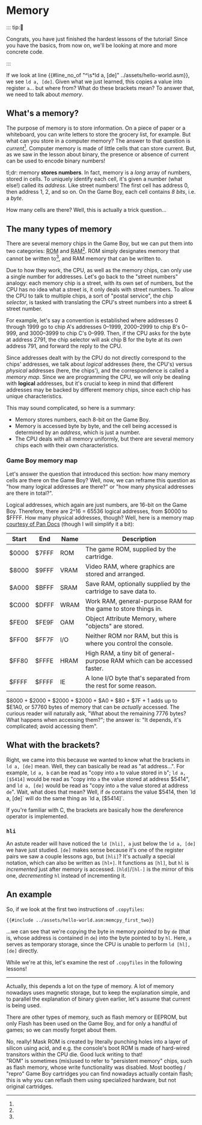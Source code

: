 # Memory

::: tip:🎉

Congrats, you have just finished the hardest lessons of the tutorial!
Since you have the basics, from now on, we'll be looking at more and more concrete code.

:::

If we look at line {{#line_no_of "^\s*ld a, \[de\]" ../assets/hello-world.asm}}, we see `ld a, [de]`.
Given what we just learned, this copies a value into register `a`... but where from?
What do these brackets mean?
To answer that, we need to talk about *memory*.

## What's a memory?

The purpose of memory is to store information.
On a piece of paper or a whiteboard, you can write letters to store the grocery list, for example.
But what can you store in a computer memory?
The answer to that question is *current*[^memory_magnetic].
Computer memory is made of little cells that can store current.
But, as we saw in the lesson about binary, the presence or absence of current can be used to encode binary numbers!

tl;dr: memory **stores numbers**.
In fact, memory is a *long* array of numbers, stored in cells.
To uniquely identify each cell, it's given a number (what else!) called its *address*.
Like street numbers!
The first cell has address 0, then address 1, 2, and so on.
On the Game Boy, each cell contains *8 bits*, i.e. a *byte*.

How many cells are there?
Well, this is actually a trick question...

## The many types of memory

There are several memory chips in the Game Boy, but we can put them into two categories: <abbr title="Read-Only Memory">ROM</abbr> and <abbr title="Random Access Memory">RAM</abbr>[^rom_ram_and].
ROM simply designates memory that cannot be written to[^rom_ro], and RAM memory that can be written to.

Due to how they work, the CPU, as well as the memory chips, can only use a single number for addresses.
Let's go back to the "street numbers" analogy: each memory chip is a street, with its own set of numbers, but the CPU has no idea what a street is, it only deals with street numbers.
To allow the CPU to talk to multiple chips, a sort of "postal service", the *chip selector*, is tasked with translating the CPU's street numbers into a street & street number.

For example, let's say a convention is established where addresses 0 through 1999 go to chip A's addresses 0&ndash;1999, 2000&ndash;2999 to chip B's 0&ndash;999, and 3000&ndash;3999 to chip C's 0&ndash;999.
Then, if the CPU asks for the byte at address 2791, the chip selector will ask chip B for the byte at its *own* address 791, and forward the reply to the CPU.

Since addresses dealt with by the CPU do not directly correspond to the chips' addresses, we talk about *logical* addresses (here, the CPU's) versus *physical* addresses (here, the chips'), and the correspondence is called a *memory map*.
Since we are programming the CPU, we will only be dealing with **logical** addresses, but it's crucial to keep in mind that different addresses may be backed by different memory chips, since each chip has unique characteristics.

This may sound complicated, so here is a summary:
- Memory stores numbers, each 8-bit on the Game Boy.
- Memory is accessed byte by byte, and the cell being accessed is determined by an *address*, which is just a number.
- The CPU deals with all memory uniformly, but there are several memory chips each with their own characteristics.

### Game Boy memory map

Let's answer the question that introduced this section: how many memory cells are there on the Game Boy?
Well, now, we can reframe this question as "how many logical addresses are there?" or "how many physical addresses are there in total?".

Logical addresses, which again are just numbers, are 16-bit on the Game Boy.
Therefore, there are 2^16 = 65536 logical addresses, from $0000 to $FFFF.
How many physical addresses, though?
Well, here is a memory map [courtesy of Pan Docs](https://gbdev.io/pandocs/#memory-map) (though I will simplify it a bit):

Start | End   | Name | Description
------|-------|------|-------------------------------------------------------------------------
$0000 | $7FFF | ROM  | The game ROM, supplied by the cartridge.
$8000 | $9FFF | VRAM | Video RAM, where graphics are stored and arranged.
$A000 | $BFFF | SRAM | Save RAM, optionally supplied by the cartridge to save data to.
$C000 | $DFFF | WRAM | Work RAM, general-purpose RAM for the game to store things in.
$FE00 | $FE9F | OAM  | Object Attribute Memory, where "objects" are stored.
$FF00 | $FF7F | I/O  | Neither ROM nor RAM, but this is where you control the console.
$FF80 | $FFFE | HRAM | High RAM, a tiny bit of general-purpose RAM which can be accessed faster.
$FFFF | $FFFF | IE | A lone I/O byte that's separated from the rest for some reason.

$8000 + $2000 + $2000 + $2000 + $A0 + $80 + $7F + 1 adds up to $E1A0, or 57760 bytes of memory that can be *actually* accessed.
The curious reader will naturally ask, "What about the remaining 7776 bytes? What happens when accessing them?"; the answer is: "It depends, it's complicated; avoid accessing them".

## What with the brackets?

Right, we came into this because we wanted to know what the brackets in `ld a, [de]` mean.
Well, they can basically be read as "at address...".
For example, `ld a, b` can be read as "copy into `a` to value stored in `b`"; `ld a, [$5414]` would be read as "copy into `a` the value stored at address $5414", and `ld a, [de]` would be read as "copy into `a` the value stored at address `de`".
Wait, what does that mean?
Well, if `de` contains the value $5414, then `ld a, [de]` will do the same thing as `ld a, [$5414]`.

If you're familiar with C, the brackets are basically how the dereference operator is implemented.

### `hli`

An astute reader will have noticed the `ld [hli], a` just below the `ld a, [de]` we have just studied.
`[de]` makes sense because it's one of the register pairs we saw a couple lessons ago, but `[hli]`?
It's actually a special notation, which can also be written as `[hl+]`.
It functions as `[hl]`, but `hl` is *incremented* just after memory is accessed.
`[hld]`/`[hl-]` is the mirror of this one, *decrementing* `hl` instead of incrementing it.

## An example

So, if we look at the first two instructions of `.copyTiles`:

```rgbasm
{{#include ../assets/hello-world.asm:memcpy_first_two}}
```

...we can see that we're copying the byte in memory *pointed to* by `de` (that is, whose address is contained in `de`) into the byte pointed to by `hl`.
Here, `a` serves as temporary storage, since the CPU is unable to perform `ld [hl], [de]` directly.

While we're at this, let's examine the rest of `.copyTiles` in the following lessons!

---

[^memory_magnetic]:
Actually, this depends a lot on the type of memory.
A lot of memory nowadays uses magnetic storage, but to keep the explanation simple, and to parallel the explanation of binary given earlier, let's assume that current is being used.

[^rom_ram_and]:
There are other types of memory, such as flash memory or EEPROM, but only Flash has been used on the Game Boy, and for only a handful of games; so we can mostly forget about them.

[^rom_ro]:
No, really!
Mask ROM is created by literally punching holes into a layer of silicon using acid, and e.g. the console's boot ROM is made of hard-wired transitors within the CPU die.
Good luck writing to that!
<br>
"ROM" is sometimes (mis)used to refer to "persistent memory" chips, such as flash memory, whose write functionality was disabled.
Most bootleg / "repro" Game Boy cartridges you can find nowadays actually contain flash; this is why you can reflash them using specialized hardware, but not original cartridges.
